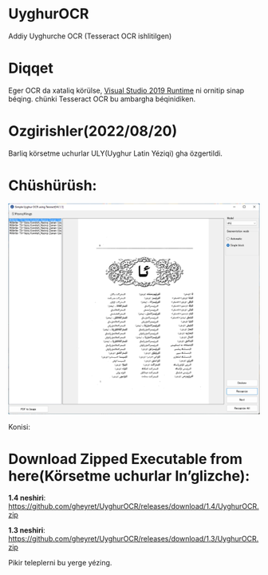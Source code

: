 # UyghurOCR
Addiy Uyghurche OCR (Tesseract OCR ishlitilgen)

# Diqqet
Eger OCR da xataliq körülse, [ Visual Studio 2019 Runtime](https://support.microsoft.com/en-us/topic/the-latest-supported-visual-c-downloads-2647da03-1eea-4433-9aff-95f26a218cc0) ni ornitip sinap béqing. chünki Tesseract OCR bu ambargha béqinidiken.

# Ozgirishler(2022/08/20)
Barliq körsetme uchurlar ULY(Uyghur Latin Yéziqi) gha özgertildi.

# Chüshürüsh:

<p>
  <img src="./uocr.png"/>
</p>

Konisi:
# Download Zipped Executable from here(Körsetme uchurlar In’glizche):
**1.4 neshiri**: https://github.com/gheyret/UyghurOCR/releases/download/1.4/UyghurOCR.zip

**1.3 neshiri**: https://github.com/gheyret/UyghurOCR/releases/download/1.3/UyghurOCR.zip

Pikir teleplerni bu yerge yézing.
